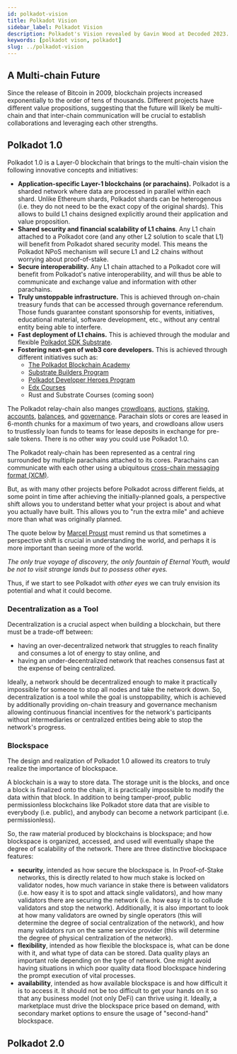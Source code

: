```yaml
---
id: polkadot-vision
title: Polkadot Vision
sidebar_label: Polkadot Vision
description: Polkadot's Vision revealed by Gavin Wood at Decoded 2023.
keywords: [polkadot vison, polkadot]
slug: ../polkadot-vision
---
```


## A Multi-chain Future

Since the release of Bitcoin in 2009, blockchain projects increased exponentially to the order of
tens of thousands. Different projects have different value propositions, suggesting that the future
will likely be multi-chain and that inter-chain communication will be crucial to establish
collaborations and leveraging each other strengths.

## Polkadot 1.0

Polkadot 1.0 is a Layer-0 blockchain that brings to the multi-chain vision the following innovative
concepts and initiatives:

- **Application-specific Layer-1 blockchains (or parachains).** Polkadot is a sharded network where
  data are processed in parallel within each shard. Unlike Ethereum shards, Polkadot shards can be
  heterogenous (i.e. they do not need to be the exact copy of the original shards). This allows to
  build L1 chains designed explicitly around their application and value proposition.
- **Shared security and financial scalability of L1 chains**. Any L1 chain attached to a Polkadot
  core (and any other L2 solution to scale that L1) will benefit from Polkadot shared security
  model. This means the Polkadot NPoS mechanism will secure L1 and L2 chains without worrying about
  proof-of-stake.
- **Secure interoperability.** Any L1 chain attached to a Polkadot core will benefit from Polkadot's
  native interoperability, and will thus be able to communicate and exchange value and information
  with other parachains.
- **Truly unstoppable infrastructure.** This is achieved through on-chain treasury funds that can be
  accessed through governance referendum. Those funds guarantee constant sponsorship for events,
  initiatives, educational material, software development, etc., without any central entity being
  able to interfere.
- **Fast deployment of L1 chains.** This is achieved through the modular and flexible
  [Polkadot SDK Substrate](./glossary.md#substrate).
- **Fostering next-gen of web3 core developers.** This is achieved through different initiatives
  such as:
  - [The Polkadot Blockchain Academy](https://polkadot.network/development/academy/)
  - [Substrate Builders Program](./builders-program.md)
  - [Polkadot Developer Heroes Program](./dev-heroes.md)
  - [Edx Courses](https://www.edx.org/school/web3x)
  - Rust and Substrate Courses (coming soon)

The Polkadot relay-chain also manges [crowdloans](../learn/learn-crowdloans.md),
[auctions](../learn/learn-auction.md), [staking](../learn/learn-staking.md),
[accounts](./learn-accounts-index), [balances](../learn/learn-balance-transfers.md), and
[governance](../learn/learn-polkadot-opengov.md). Parachain slots or cores are leased in 6-month
chunks for a maximum of two years, and crowdloans allow users to trustlessly loan funds to teams for
lease deposits in exchange for pre-sale tokens. There is no other way you could use Polkadot 1.0.

The Polkadot realy-chain has been represented as a central ring surrounded by multiple parachains
attached to its cores. Parachains can communicate with each other using a ubiquitous
[cross-chain messaging format (XCM)](./learn-xcm-index).

But, as with many other projects before Polkadot across different fields, at some point in time
after achieving the initially-planned goals, a perspective shift allows you to understand better
what your project is about and what you actually have built. This allows you to "run the extra mile"
and achieve more than what was originally planned.

The quote below by [Marcel Proust](https://en.wikipedia.org/wiki/Marcel_Proust) must remind us that
sometimes a perspective shift is crucial in understanding the world, and perhaps it is more
important than seeing more of the world.

_The only true voyage of discovery, the only fountain of Eternal Youth, would be not to visit
strange lands but to possess other eyes._

Thus, if we start to see Polkadot with _other eyes_ we can truly envision its potential and what it
could become.

### Decentralization as a Tool

Decentralization is a crucial aspect when building a blockchain, but there must be a trade-off
between:

- having an over-decentralized network that struggles to reach finality and consumes a lot of energy
  to stay online, and
- having an under-decentralized network that reaches consensus fast at the expense of being
  centralized.

Ideally, a network should be decentralized enough to make it practically impossible for someone to
stop all nodes and take the network down. So, decentralization is a tool while the goal is
unstoppability, which is achieved by additionally providing on-chain treasury and governance
mechanism allowing continuous financial incentives for the network's participants without
intermediaries or centralized entities being able to stop the network's progress.

### Blockspace

The design and realization of Polkadot 1.0 allowed its creators to truly realize the importance of
blockspace.

A blockchain is a way to store data. The storage unit is the blocks, and once a block is finalized
onto the chain, it is practically impossible to modify the data within that block. In addition to
being tamper-proof, public permissionless blockchains like Polkadot store data that are visible to
everybody (i.e. public), and anybody can become a network participant (i.e. permissionless).

So, the raw material produced by blockchains is blockspace; and how blockspace is organized,
accessed, and used will eventually shape the degree of scalability of the network. There are three
distinctive blockspace features:

- **security**, intended as how secure the blockspace is. In Proof-of-Stake networks, this is
  directly related to how much stake is locked on validator nodes, how much variance in stake there
  is between validators (i.e. how easy it is to spot and attack single validators), and how many
  validators there are securing the network (i.e. how easy it is to collude validators and stop the
  network). Additionally, it is also important to look at how many validators are owned by single
  operators (this will determine the degree of social centralization of the network), and how many
  validators run on the same service provider (this will determine the degree of physical
  centralization of the network).
- **flexibility**, intended as how flexible the blockspace is, what can be done with it, and what
  type of data can be stored. Data quality plays an important role depending on the type of network.
  One might avoid having situations in which poor quality data flood blockspace hindering the prompt
  execution of vital processes.
- **availability**, intended as how available blockspace is and how difficult it is to access it. It
  should not be too difficult to get your hands on it so that any business model (not only DeFi) can
  thrive using it. Ideally, a marketplace must drive the blockspace price based on demand, with
  secondary market options to ensure the usage of "second-hand" blockspace.

## Polkadot 2.0
